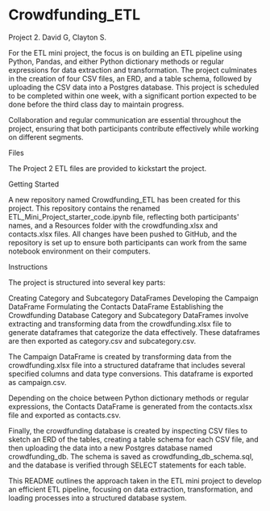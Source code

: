 # Crowdfunding_ETL
Project 2. David G, Clayton S.


For the ETL mini project, the focus is on building an ETL pipeline using Python, Pandas, and either Python dictionary methods or regular expressions for data extraction and transformation. The project culminates in the creation of four CSV files, an ERD, and a table schema, followed by uploading the CSV data into a Postgres database. This project is scheduled to be completed within one week, with a significant portion expected to be done before the third class day to maintain progress.

Collaboration and regular communication are essential throughout the project, ensuring that both participants contribute effectively while working on different segments.

Files

The Project 2 ETL files are provided to kickstart the project.

Getting Started

A new repository named Crowdfunding_ETL has been created for this project. This repository contains the renamed ETL_Mini_Project_starter_code.ipynb file, reflecting both participants' names, and a Resources folder with the crowdfunding.xlsx and contacts.xlsx files. All changes have been pushed to GitHub, and the repository is set up to ensure both participants can work from the same notebook environment on their computers.

Instructions

The project is structured into several key parts:

Creating Category and Subcategory DataFrames
Developing the Campaign DataFrame
Formulating the Contacts DataFrame
Establishing the Crowdfunding Database
Category and Subcategory DataFrames involve extracting and transforming data from the crowdfunding.xlsx file to generate dataframes that categorize the data effectively. These dataframes are then exported as category.csv and subcategory.csv.

The Campaign DataFrame is created by transforming data from the crowdfunding.xlsx file into a structured dataframe that includes several specified columns and data type conversions. This dataframe is exported as campaign.csv.

Depending on the choice between Python dictionary methods or regular expressions, the Contacts DataFrame is generated from the contacts.xlsx file and exported as contacts.csv.

Finally, the crowdfunding database is created by inspecting CSV files to sketch an ERD of the tables, creating a table schema for each CSV file, and then uploading the data into a new Postgres database named crowdfunding_db. The schema is saved as crowdfunding_db_schema.sql, and the database is verified through SELECT statements for each table.

This README outlines the approach taken in the ETL mini project to develop an efficient ETL pipeline, focusing on data extraction, transformation, and loading processes into a structured database system.
